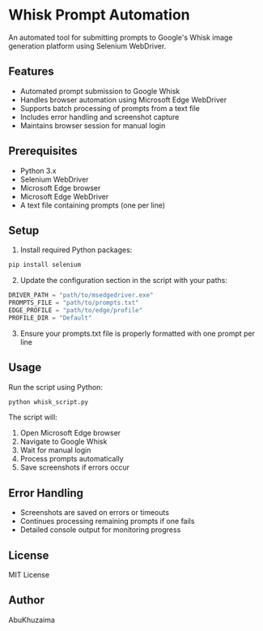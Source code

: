 # Whisk Prompt Automation

An automated tool for submitting prompts to Google's Whisk image generation platform using Selenium WebDriver.

## Features

- Automated prompt submission to Google Whisk
- Handles browser automation using Microsoft Edge WebDriver
- Supports batch processing of prompts from a text file
- Includes error handling and screenshot capture
- Maintains browser session for manual login

## Prerequisites

- Python 3.x
- Selenium WebDriver
- Microsoft Edge browser
- Microsoft Edge WebDriver
- A text file containing prompts (one per line)

## Setup

1. Install required Python packages:
```bash
pip install selenium
```

2. Update the configuration section in the script with your paths:
```python
DRIVER_PATH = "path/to/msedgedriver.exe"
PROMPTS_FILE = "path/to/prompts.txt"
EDGE_PROFILE = "path/to/edge/profile"
PROFILE_DIR = "Default"
```

3. Ensure your prompts.txt file is properly formatted with one prompt per line

## Usage

Run the script using Python:
```bash
python whisk_script.py
```

The script will:
1. Open Microsoft Edge browser
2. Navigate to Google Whisk
3. Wait for manual login
4. Process prompts automatically
5. Save screenshots if errors occur

## Error Handling

- Screenshots are saved on errors or timeouts
- Continues processing remaining prompts if one fails
- Detailed console output for monitoring progress

## License

MIT License

## Author

AbuKhuzaima
